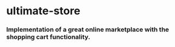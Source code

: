 # ultimate-store

<h3>Implementation of a great online marketplace with the shopping cart functionality.</h3>
